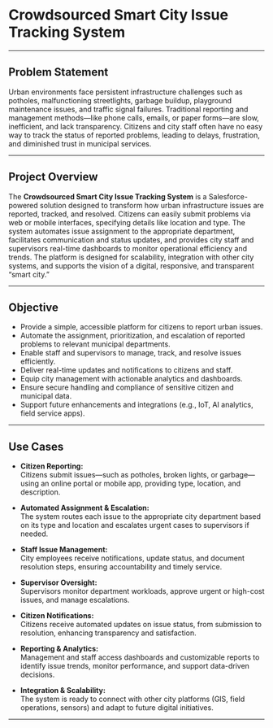 # Crowdsourced Smart City Issue Tracking System

---

## Problem Statement

Urban environments face persistent infrastructure challenges such as potholes, malfunctioning streetlights, garbage buildup, playground maintenance issues, and traffic signal failures. Traditional reporting and management methods—like phone calls, emails, or paper forms—are slow, inefficient, and lack transparency. Citizens and city staff often have no easy way to track the status of reported problems, leading to delays, frustration, and diminished trust in municipal services.

---

## Project Overview

The **Crowdsourced Smart City Issue Tracking System** is a Salesforce-powered solution designed to transform how urban infrastructure issues are reported, tracked, and resolved. Citizens can easily submit problems via web or mobile interfaces, specifying details like location and type. The system automates issue assignment to the appropriate department, facilitates communication and status updates, and provides city staff and supervisors real-time dashboards to monitor operational efficiency and trends. The platform is designed for scalability, integration with other city systems, and supports the vision of a digital, responsive, and transparent “smart city.”

---

## Objective

- Provide a simple, accessible platform for citizens to report urban issues.
- Automate the assignment, prioritization, and escalation of reported problems to relevant municipal departments.
- Enable staff and supervisors to manage, track, and resolve issues efficiently.
- Deliver real-time updates and notifications to citizens and staff.
- Equip city management with actionable analytics and dashboards.
- Ensure secure handling and compliance of sensitive citizen and municipal data.
- Support future enhancements and integrations (e.g., IoT, AI analytics, field service apps).

---

## Use Cases

- **Citizen Reporting:**  
  Citizens submit issues—such as potholes, broken lights, or garbage—using an online portal or mobile app, providing type, location, and description.

- **Automated Assignment & Escalation:**  
  The system routes each issue to the appropriate city department based on its type and location and escalates urgent cases to supervisors if needed.

- **Staff Issue Management:**  
  City employees receive notifications, update status, and document resolution steps, ensuring accountability and timely service.

- **Supervisor Oversight:**  
  Supervisors monitor department workloads, approve urgent or high-cost issues, and manage escalations.

- **Citizen Notifications:**  
  Citizens receive automated updates on issue status, from submission to resolution, enhancing transparency and satisfaction.

- **Reporting & Analytics:**  
  Management and staff access dashboards and customizable reports to identify issue trends, monitor performance, and support data-driven decisions.

- **Integration & Scalability:**  
  The system is ready to connect with other city platforms (GIS, field operations, sensors) and adapt to future digital initiatives.

---
